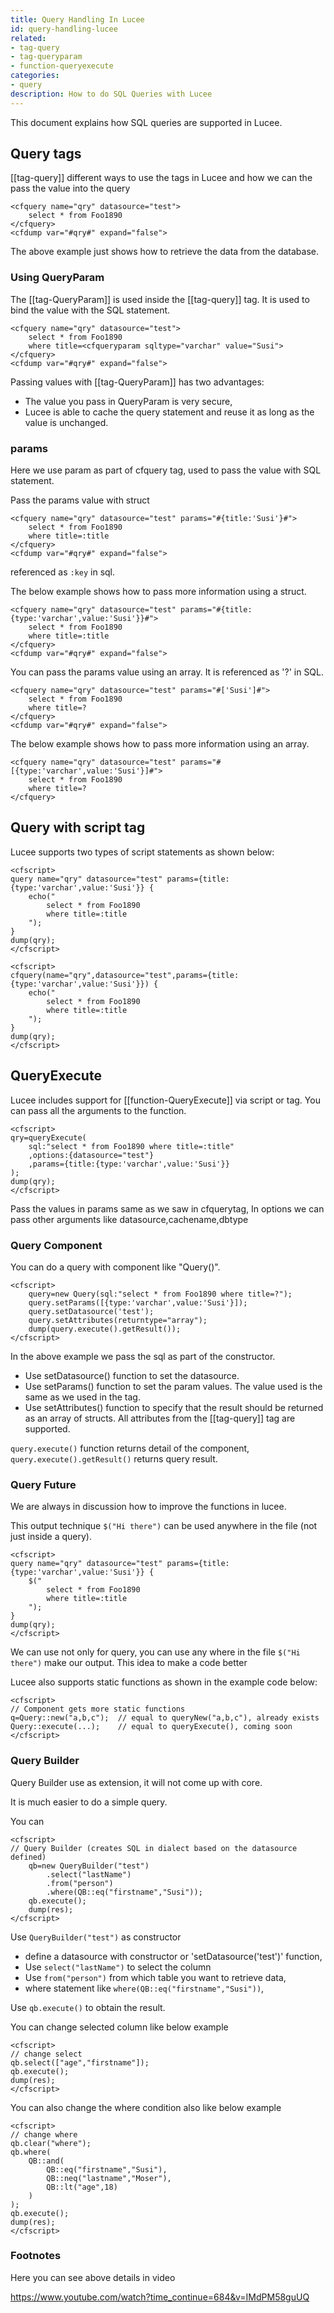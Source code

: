 ```yaml
---
title: Query Handling In Lucee
id: query-handling-lucee
related:
- tag-query
- tag-queryparam
- function-queryexecute
categories:
- query
description: How to do SQL Queries with Lucee
---
```


This document explains how SQL queries are supported in Lucee.

## Query tags ##

[[tag-query]] different ways to use the tags in Lucee and how we can the pass the value into the query

```lucee
<cfquery name="qry" datasource="test">
	select * from Foo1890
</cfquery>
<cfdump var="#qry#" expand="false">
```

The above example just shows how to retrieve the data from the database.


### Using QueryParam ###

The [[tag-QueryParam]] is used inside the [[tag-query]] tag. It is used to bind the value with the SQL statement.

```lucee
<cfquery name="qry" datasource="test">
	select * from Foo1890
	where title=<cfqueryparam sqltype="varchar" value="Susi">
</cfquery>
<cfdump var="#qry#" expand="false">
```

Passing values with [[tag-QueryParam]] has two advantages:

* The value you pass in QueryParam is very secure,
* Lucee is able to cache the query statement and reuse it as long as the value is unchanged.

### params ###
Here we use param as part of cfquery tag, used to pass the value with SQL statement.

Pass the params value with struct

```lucee
<cfquery name="qry" datasource="test" params="#{title:'Susi'}#">
	select * from Foo1890
	where title=:title
</cfquery>
<cfdump var="#qry#" expand="false">
```

referenced as ```:key``` in sql.

The below example shows how to pass more information using a struct.

```lucee
<cfquery name="qry" datasource="test" params="#{title:{type:'varchar',value:'Susi'}}#">
	select * from Foo1890
	where title=:title
</cfquery>
<cfdump var="#qry#" expand="false">
```

You can pass the params value using an array. It is referenced as '?' in SQL.

```lucee
<cfquery name="qry" datasource="test" params="#['Susi']#">
	select * from Foo1890
	where title=?
</cfquery>
<cfdump var="#qry#" expand="false">
```

The below example shows how to pass more information using an array.

```lucee
<cfquery name="qry" datasource="test" params="#[{type:'varchar',value:'Susi'}]#">
	select * from Foo1890
	where title=?
</cfquery>
```

## Query with script tag ##

Lucee supports two types of script statements as shown below:

```lucee
<cfscript>
query name="qry" datasource="test" params={title:{type:'varchar',value:'Susi'}} {
	echo("
		select * from Foo1890
		where title=:title
	");
}
dump(qry);
</cfscript>
```

```lucee
<cfscript>
cfquery(name="qry",datasource="test",params={title:{type:'varchar',value:'Susi'}}) {
	echo("
		select * from Foo1890
		where title=:title
	");
}
dump(qry);
</cfscript>
```

## QueryExecute ##

Lucee includes support for [[function-QueryExecute]] via script or tag. You can pass all the arguments to the function.

```lucee
<cfscript>
qry=queryExecute(
	sql:"select * from Foo1890 where title=:title"
	,options:{datasource="test"}
	,params={title:{type:'varchar',value:'Susi'}}
);
dump(qry);
</cfscript>
```

Pass the values in params same as we saw in cfquerytag, In options we can pass other arguments like datasource,cachename,dbtype



### Query Component ###

You can do a query with component like "Query()".

```lucee
<cfscript>
	query=new Query(sql:"select * from Foo1890 where title=?");
	query.setParams([{type:'varchar',value:'Susi'}]);
	query.setDatasource('test');
	query.setAttributes(returntype="array");
	dump(query.execute().getResult());
</cfscript>
```

In the above example we pass the sql as part of the constructor.

* Use setDatasource() function to set the datasource.
* Use setParams() function to set the param values. The value used is the same as we used in the tag.
* Use setAttributes() function to specify that the result should be returned as an array of structs. All attributes from the [[tag-query]] tag are supported.

```query.execute()``` function returns detail of the component, ```query.execute().getResult()``` returns query result.

### Query Future ###
We are always in discussion how to improve the functions in lucee.

This output technique ```$("Hi there")``` can be used anywhere in the file (not just inside a query).

```lucee
<cfscript>
query name="qry" datasource="test" params={title:{type:'varchar',value:'Susi'}} {
	$("
		select * from Foo1890
		where title=:title
	");
}
dump(qry);
</cfscript>
```

We can use not only for query, you can use any where in the file ```$("Hi there")``` make our output. This idea to make a code better

Lucee also supports static functions as shown in the example code below:

```lucee
<cfscript>
// Component gets more static functions
q=Query::new("a,b,c");	// equal to queryNew("a,b,c"), already exists
Query::execute(...);	// equal to queryExecute(), coming soon
</cfscript>
```
### Query Builder ###

Query Builder use as extension, it will not come up with core.

It is much easier to do a simple query.

You can

```lucee
<cfscript>
// Query Builder (creates SQL in dialect based on the datasource defined)
	qb=new QueryBuilder("test")
		.select("lastName")
		.from("person")
		.where(QB::eq("firstname","Susi"));
	qb.execute();
	dump(res);
</cfscript>
```
Use ```QueryBuilder("test")``` as constructor

* define a datasource with constructor or 'setDatasource('test')' function,
* Use ```select("lastName")``` to select the column
* Use ```from("person")``` from which table you want to retrieve data,
* where statement like ```where(QB::eq("firstname","Susi"))```,

Use ```qb.execute()``` to obtain the result.

You can change selected column like below example

```lucee
<cfscript>
// change select
qb.select(["age","firstname"]);
qb.execute();
dump(res);
</cfscript>
```
You can also change the where condition also like below example

```lucee
<cfscript>
// change where
qb.clear("where");
qb.where(
	QB::and(
		QB::eq("firstname","Susi"),
		QB::neq("lastname","Moser"),
		QB::lt("age",18)
	)
);
qb.execute();
dump(res);
</cfscript>
```

### Footnotes ###

Here you can see above details in video

<https://www.youtube.com/watch?time_continue=684&v=IMdPM58guUQ>
